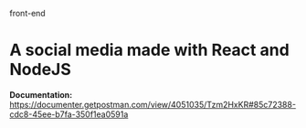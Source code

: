 front-end
# A social media made with React and NodeJS

**Documentation:** https://documenter.getpostman.com/view/4051035/Tzm2HxKR#85c72388-cdc8-45ee-b7fa-350f1ea0591a


